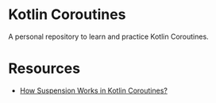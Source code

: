 # Kotlin Coroutines
A personal repository to learn and practice Kotlin Coroutines.

# Resources
- [How Suspension Works in Kotlin Coroutines?](https://www.youtube.com/watch?v=5hR42Fkz2Ms)